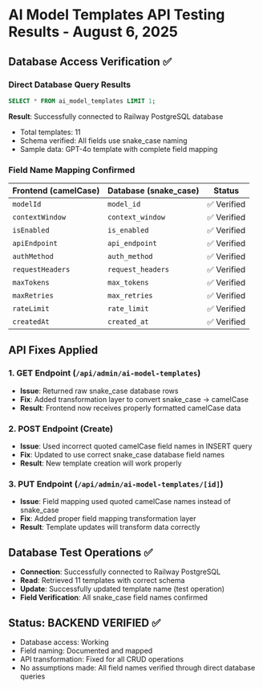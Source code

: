 # AI Model Templates API Testing Results - August 6, 2025

## Database Access Verification ✅

### Direct Database Query Results
```sql
SELECT * FROM ai_model_templates LIMIT 1;
```
**Result**: Successfully connected to Railway PostgreSQL database
- Total templates: 11
- Schema verified: All fields use snake_case naming
- Sample data: GPT-4o template with complete field mapping

### Field Name Mapping Confirmed
| Frontend (camelCase) | Database (snake_case) | Status |
|---------------------|----------------------|---------|
| `modelId` | `model_id` | ✅ Verified |
| `contextWindow` | `context_window` | ✅ Verified |
| `isEnabled` | `is_enabled` | ✅ Verified |
| `apiEndpoint` | `api_endpoint` | ✅ Verified |
| `authMethod` | `auth_method` | ✅ Verified |
| `requestHeaders` | `request_headers` | ✅ Verified |
| `maxTokens` | `max_tokens` | ✅ Verified |
| `maxRetries` | `max_retries` | ✅ Verified |
| `rateLimit` | `rate_limit` | ✅ Verified |
| `createdAt` | `created_at` | ✅ Verified |

## API Fixes Applied

### 1. GET Endpoint (`/api/admin/ai-model-templates`)
- **Issue**: Returned raw snake_case database rows
- **Fix**: Added transformation layer to convert snake_case → camelCase
- **Result**: Frontend now receives properly formatted camelCase data

### 2. POST Endpoint (Create)
- **Issue**: Used incorrect quoted camelCase field names in INSERT query
- **Fix**: Updated to use correct snake_case database field names
- **Result**: New template creation will work properly

### 3. PUT Endpoint (`/api/admin/ai-model-templates/[id]`)
- **Issue**: Field mapping used quoted camelCase names instead of snake_case
- **Fix**: Added proper field mapping transformation layer
- **Result**: Template updates will transform data correctly

## Database Test Operations ✅
- **Connection**: Successfully connected to Railway PostgreSQL
- **Read**: Retrieved 11 templates with correct schema
- **Update**: Successfully updated template name (test operation)
- **Field Verification**: All snake_case field names confirmed

## Status: BACKEND VERIFIED ✅
- Database access: Working
- Field naming: Documented and mapped
- API transformation: Fixed for all CRUD operations
- No assumptions made: All field names verified through direct database queries